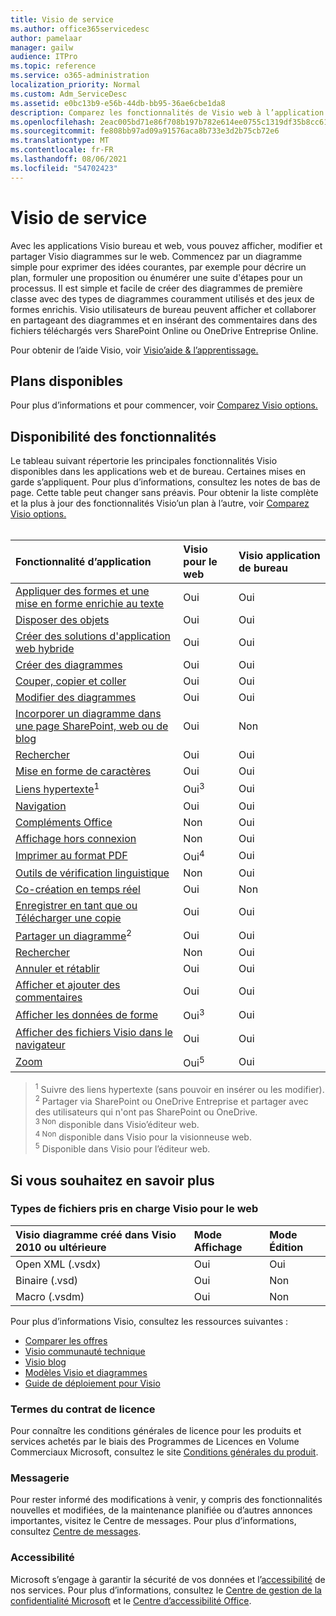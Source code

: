 ```yaml
---
title: Visio de service
ms.author: office365servicedesc
author: pamelaar
manager: gailw
audience: ITPro
ms.topic: reference
ms.service: o365-administration
localization_priority: Normal
ms.custom: Adm_ServiceDesc
ms.assetid: e0bc13b9-e56b-44db-bb95-36ae6cbe1da8
description: Comparez les fonctionnalités de Visio web à l’application Visio bureau.
ms.openlocfilehash: 2eac005bd71e86f708b197b782e614ee0755c1319df35b8cc6133280802fb58d
ms.sourcegitcommit: fe808bb97ad09a91576aca8b733e3d2b75cb72e6
ms.translationtype: MT
ms.contentlocale: fr-FR
ms.lasthandoff: 08/06/2021
ms.locfileid: "54702423"
---
```

# <a name="visio-service-description"></a>Visio de service

Avec les applications Visio bureau et web, vous pouvez afficher, modifier et partager Visio diagrammes sur le web. Commencez par un diagramme simple pour exprimer des idées courantes, par exemple pour décrire un plan, formuler une proposition ou énumérer une suite d'étapes pour un processus. Il est simple et facile de créer des diagrammes de première classe avec des types de diagrammes couramment utilisés et des jeux de formes enrichis. Visio utilisateurs de bureau peuvent afficher et collaborer en partageant des diagrammes et en insérant des commentaires dans des fichiers téléchargés vers SharePoint Online ou OneDrive Entreprise Online.

Pour obtenir de l’aide Visio, voir [Visio’aide & l’apprentissage.](https://support.office.com/visio)

## <a name="available-plans"></a>Plans disponibles

Pour plus d’informations et pour commencer, voir [Comparez Visio options.](https://www.microsoft.com/microsoft-365/visio/microsoft-visio-plans-and-pricing-compare-visio-options)
  
## <a name="feature-availability"></a>Disponibilité des fonctionnalités

Le tableau suivant répertorie les principales fonctionnalités Visio disponibles dans les applications web et de bureau. Certaines mises en garde s’appliquent. Pour plus d’informations, consultez les notes de bas de page. Cette table peut changer sans préavis. Pour obtenir la liste complète et la plus à jour des fonctionnalités Visio’un plan à l’autre, voir [Comparez Visio options.](https://www.microsoft.com/microsoft-365/visio/microsoft-visio-plans-and-pricing-compare-visio-options)<br><br> 

| Fonctionnalité d’application | Visio pour le web | Visio application de bureau |
|:-----|:-----|:-----|
|[Appliquer des formes et une mise en forme enrichie au texte](visio-features.md#apply-rich-formatting-to-text-and-shapes)|Oui |Oui |
|[Disposer des objets](visio-features.md#arrange-objects)|Oui |Oui |
|[Créer des solutions d'application web hybride](visio-features.md#build-mashup-solutions)|Oui |Oui |
|[Créer des diagrammes](visio-features.md#create-diagrams)|Oui |Oui |
|[Couper, copier et coller](visio-features.md#cut-copy-and-paste)|Oui |Oui |
|[Modifier des diagrammes](visio-features.md#edit-diagrams)|Oui |Oui |
|[Incorporer un diagramme dans une page SharePoint, web ou de blog](visio-features.md#embed-diagram-in-a-sharepoint-web-or-blog-page)|Oui |Non |
|[Rechercher](visio-features.md#find)|Oui |Oui |
|[Mise en forme de caractères](visio-features.md#font-formatting)|Oui |Oui |
|[Liens hypertexte](visio-features.md#hyperlinks)<sup>1</sup>|Oui<sup>3</sup>|Oui |
|[Navigation](visio-features.md#navigation)|Oui |Oui |
|[Compléments Office](visio-features.md#office-add-ins)|Non |Oui |
|[Affichage hors connexion](visio-features.md#offline-viewing)|Non |Oui |
|[Imprimer au format PDF](visio-features.md#print-to-pdf)|Oui<sup>4</sup>|Oui |
|[Outils de vérification linguistique](visio-features.md#proofing-tools)|Non |Oui |
|[Co-création en temps réel](visio-features.md#real-time-co-authoring)|Oui |Non |
|[Enregistrer en tant que ou Télécharger une copie](visio-features.md#save-as-or-download-a-copy)|Oui |Oui |
|[Partager un diagramme](visio-features.md#share-a-diagram)<sup>2</sup>|Oui |Oui |
|[Rechercher](visio-features.md#tell-me)|Non |Oui |
|[Annuler et rétablir](visio-features.md#undo-and-redo)|Oui |Oui |
|[Afficher et ajouter des commentaires](visio-features.md#view-and-add-comments)|Oui |Oui |
|[Afficher les données de forme](visio-features.md#view-shape-data)|Oui<sup>3</sup>|Oui |
|[Afficher des fichiers Visio dans le navigateur](visio-features.md#view-visio-files-in-the-browser)|Oui |Oui |
|[Zoom](visio-features.md#zoom)|Oui<sup>5</sup>|Oui |

> <sup>1</sup> Suivre des liens hypertexte (sans pouvoir en insérer ou les modifier).
<br/><sup>2</sup> Partager via SharePoint ou OneDrive Entreprise et partager avec des utilisateurs qui n'ont pas SharePoint ou OneDrive.
<br/><sup>3 Non</sup> disponible dans Visio’éditeur web.
<br/><sup>4 Non</sup> disponible dans Visio pour la visionneuse web.
<br/><sup>5</sup> Disponible dans Visio pour l’éditeur web.

## <a name="learn-more"></a>Si vous souhaitez en savoir plus

### <a name="supported-file-types-in-visio-for-the-web"></a>Types de fichiers pris en charge Visio pour le web

| Visio diagramme créé dans Visio 2010 ou ultérieure | Mode Affichage | Mode Édition |
|:-----|:-----|:-----|
|Open XML (.vsdx)  <br/> |Oui  <br/> |Oui  <br/> |
|Binaire (.vsd)  <br/> |Oui  <br/> |Non  <br/> |
|Macro (.vsdm)  <br/> |Oui  <br/> |Non  <br/> |

Pour plus d’informations Visio, consultez les ressources suivantes :

- [Comparer les offres](https://www.microsoft.com/microsoft-365/visio/microsoft-visio-plans-and-pricing-compare-visio-options)
- [Visio communauté technique](https://techcommunity.microsoft.com/t5/microsoft-teams/ct-p/MicrosoftTeams)
- [Visio blog](https://techcommunity.microsoft.com/t5/visio-blog/bg-p/VisioBlog)
- [Modèles Visio et diagrammes](https://go.microsoft.com/fwlink/p/?linkid=2157372)
- [Guide de déploiement pour Visio](/deployoffice/deployment-guide-for-visio)

### <a name="licensing-terms"></a>Termes du contrat de licence

Pour connaître les conditions générales de licence pour les produits et services achetés par le biais des Programmes de Licences en Volume Commerciaux Microsoft, consultez le site [Conditions générales du produit](https://www.microsoft.com/licensing/terms/).

### <a name="messaging"></a>Messagerie

Pour rester informé des modifications à venir, y compris des fonctionnalités nouvelles et modifiées, de la maintenance planifiée ou d’autres annonces importantes, visitez le Centre de messages. Pour plus d’informations, consultez [Centre de messages](/microsoft-365/admin/manage/message-center).

### <a name="accessibility"></a>Accessibilité

Microsoft s’engage à garantir la sécurité de vos données et l’[accessibilité](https://www.microsoft.com/trust-center/compliance/accessibility) de nos services. Pour plus d’informations, consultez le [Centre de gestion de la confidentialité Microsoft](https://www.microsoft.com/trust-center) et le [Centre d’accessibilité Office](https://support.office.com/article/ecab0fcf-d143-4fe8-a2ff-6cd596bddc6d).
